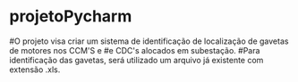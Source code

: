 # projetoPycharm
#O projeto visa criar um sistema de identificação de localização de gavetas de motores nos CCM'S e 
#e CDC's alocados em subestação.
#Para identificação das gavetas, será utilizado um arquivo já existente com extensão .xls.
#
